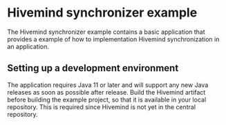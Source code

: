 # Hivemind synchronizer example

The Hivemind synchronizer example contains a basic application that provides a example of how to implementation Hivemind synchronization in an application.

## Setting up a development environment

The application requires Java 11 or later and will support any new Java releases as soon as possible after release.
Build the Hivemind artifact before building the example project, so that it is available in your local repository. This is required since Hivemind is not yet in the central repository.